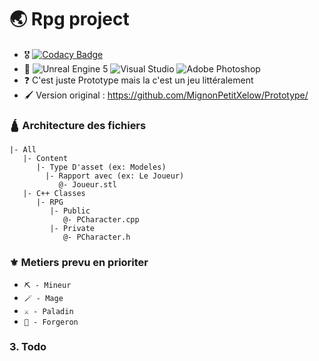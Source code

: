 # 🌏 Rpg project
- 🎖️ [![Codacy Badge](https://app.codacy.com/project/badge/Grade/b07d61a0a0374dc2802669789c1042df)](https://www.codacy.com/gh/MignonPetitXelow/RpgProject/dashboard?utm_source=github.com&amp;utm_medium=referral&amp;utm_content=MignonPetitXelow/RpgProject&amp;utm_campaign=Badge_Grade)
- 🔨 ![Unreal Engine 5](https://img.shields.io/badge/unrealengine-%23313131.svg?style=flat&logo=unrealengine&logoColor=white) ![Visual Studio](https://img.shields.io/badge/Visual%20Studio-5C2D91.svg?style=flat&logo=visual-studio&logoColor=white) ![Adobe Photoshop](https://img.shields.io/badge/adobe%20photoshop-%2331A8FF.svg?style=flat&logo=adobe%20photoshop&logoColor=white)
- ❓ C'est juste Prototype mais la c'est un jeu littéralement
- 🖌️ Version original : https://github.com/MignonPetitXelow/Prototype/

### 🛕 Architecture des fichiers

```
|- All
   |- Content
      |- Type D'asset (ex: Modeles)
        |- Rapport avec (ex: Le Joueur)
           @- Joueur.stl
   |- C++ Classes
      |- RPG
         |- Public
            @- PCharacter.cpp
         |- Private
            @- PCharacter.h
```

### ⚜️ Metiers prevu en prioriter

- `⛏️ - Mineur`
- `🪄 - Mage`
- `⚔️ - Paladin`
- `🔨 - Forgeron`

### 3. Todo

